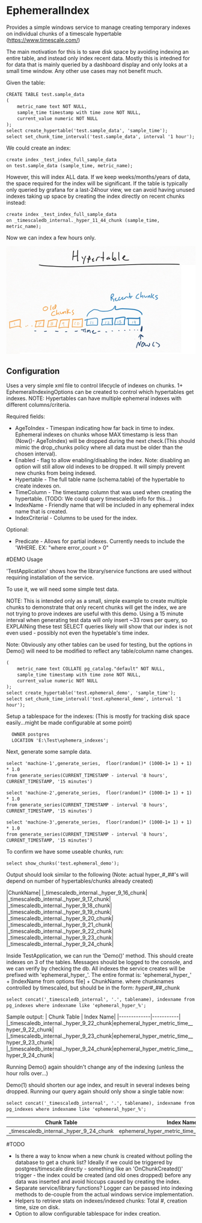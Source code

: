 # EphemeralIndex
 
Provides a simple windows service to manage creating temporary indexes on individual chunks of a timescale hypertable (https://www.timescale.com/)

The main motivation for this is to save disk space by avoiding indexing an entire table, and instead only index recent data. Mostly this is intedned for for data that is mainly queried by a dashboard display and only looks at a small time window. Any other use cases may not benefit much.

Given the table:
```
CREATE TABLE test.sample_data
(
    metric_name text NOT NULL,
    sample_time timestamp with time zone NOT NULL,
    current_value numeric NOT NULL
);
select create_hypertable('test.sample_data', 'sample_time');
select set_chunk_time_interval('test.sample_data', interval '1 hour');
```

We could create an index: 
```
create index _test_index_full_sample_data
on test.sample_data (sample_time, metric_name);
```
However, this will index ALL data. If we keep weeks/months/years of data, the space required for the index will be significant. If the table is typically only queried by grafana for a last-24hour view, we can avoid having unused indexes taking up space by creating the index directly on recent chunks instead:

```
create index _test_index_full_sample_data
on _timescaledb_internal._hyper_11_44_chunk (sample_time, metric_name);
```
Now we can index a few hours only.

![Chunks](sketches/EphemeralIndexing.jpg)

## Configuration
Uses a very simple xml file to control lifecycle of indexes on chunks. 1+ EphemeralIndexingOptions can be created to control which hypertables get indexes.
NOTE: Hypertables can have multiple ephemeral indexes with different columns/criteria.

Required fields:
* AgeToIndex - Timespan indicating how far back in time to index. Ephemeral indexes on chunks whose MAX timestamp is less than (Now()- AgeToIndex) will be dropped during the next check.(This should mimic the drop_chunks policy where all data must be older than the chosen interval). 
* Enabled - flag to allow enabling/disabling the index. Note: disabling an option will still allow old indexes to be dropped. It will simply prevent new chunks from being indexed.
* Hypertable - The full table name (schema.table) of the hypertable to create indexes on.
* TimeColumn - The timestamp column that was used when creating the hypertable. (TODO: We could query timescaledb info for this...)
* IndexName - Friendly name that will be included in any ephemeral index name that is created.
* IndexCriterial - Columns to be used for the index.

Optional:
* Predicate - Allows for partial indexes. Currently needs to include the 'WHERE. EX: "where error_count > 0"

#DEMO Usage

'TestApplication' shows how the library/service functions are used without requiring installation of the service.

To use it, we will need some simple test data. 

NOTE: This is intended only as a small, simple example to create multiple chunks to demonstrate that only recent chunks will get the index, we are not trying to prove indexes are useful with this demo.  Using a 15 minute interval when generating test data will only insert ~33 rows per query, so EXPLAINing these test SELECT queries likely will show that our index is not even used - possibly not even the hypetable's time index.

Note: Obviously any other tables can be used for testing, but the options in Demo() will need to be modified
to reflect any table/column name changes.

```CREATE TABLE test.ephemeral_demo
(
    metric_name text COLLATE pg_catalog."default" NOT NULL,
    sample_time timestamp with time zone NOT NULL,
    current_value numeric NOT NULL
);
select create_hypertable('test.ephemeral_demo', 'sample_time');
select set_chunk_time_interval('test.ephemeral_demo', interval '1 hour');
```

Setup a tablespace for the indexes: (This is mostly for tracking disk space easily...might be made configurable at some point)
```CREATE TABLESPACE eph_idx
  OWNER postgres
  LOCATION 'E:\Test\ephemera_indexes';
```


Next, generate some sample data.


```insert into test.ephemeral_demo
select 'machine-1',generate_series,  floor(random()* (1000-1+ 1) + 1) * 1.0 
from generate_series(CURRENT_TIMESTAMP - interval '8 hours', CURRENT_TIMESTAMP, '15 minutes')
```

```insert into test.ephemeral_demo
select 'machine-2',generate_series,  floor(random()* (1000-1+ 1) + 1) * 1.0 
from generate_series(CURRENT_TIMESTAMP - interval '8 hours', CURRENT_TIMESTAMP, '15 minutes')
```

```insert into test.ephemeral_demo
select 'machine-3',generate_series,  floor(random()* (1000-1+ 1) + 1) * 1.0 
from generate_series(CURRENT_TIMESTAMP - interval '8 hours', CURRENT_TIMESTAMP, '15 minutes')
```

To confirm we have some useable chunks, run: 
```
select show_chunks('test.ephemeral_demo');
```

Output should look similar to the following (Note: actual hyper_#_##'s will depend on number of hypertables/chunks already created)

|ChunkName|
|_timescaledb_internal._hyper_9_16_chunk|
|_timescaledb_internal._hyper_9_17_chunk|
|_timescaledb_internal._hyper_9_18_chunk|
|_timescaledb_internal._hyper_9_19_chunk|
|_timescaledb_internal._hyper_9_20_chunk|
|_timescaledb_internal._hyper_9_21_chunk|
|_timescaledb_internal._hyper_9_22_chunk|
|_timescaledb_internal._hyper_9_23_chunk|
|_timescaledb_internal._hyper_9_24_chunk|

Inside TestApplication, we can run the 'Demo()' method. This should create indexes on 3 of the tables.
Messages should be logged to the console, and we can verify by checking the db.
All indexes the service creates will be prefixed with 'ephemeral_hyper_'. The entire format is:
'ephemeral_hyper_' + [IndexName from options file] + ChunkName.
where chunknames controlled by timescaled, but should be in the form: _hyper_#_##_chunk

```
select concat('_timescaledb_internal', '.', tablename), indexname from pg_indexes where indexname like 'ephemeral_hyper_%';

```

Sample output:
| Chunk Table | Index Name|
|-------------|-----------|
|_timescaledb_internal._hyper_9_22_chunk|ephemeral_hyper_metric_time__hyper_9_22_chunk|
|_timescaledb_internal._hyper_9_23_chunk|ephemeral_hyper_metric_time__hyper_9_23_chunk|
|_timescaledb_internal._hyper_9_24_chunk|ephemeral_hyper_metric_time__hyper_9_24_chunk|


Running Demo() again shouldn't change any of the indexing (unless the hour rolls over...)

Demo(1) should shorten our age index, and result in several indexes being dropped.
Running our query again should only show a single table now:

```
select concat('_timescaledb_internal', '.', tablename), indexname from pg_indexes where indexname like 'ephemeral_hyper_%';

```

| Chunk Table | Index Name|
|-------------|-----------|
|_timescaledb_internal._hyper_9_24_chunk|ephemeral_hyper_metric_time__hyper_9_24_chunk|


#TODO
* Is there a way to know when a new chunk is created without polling the database to get a chunk list? Ideally if we could be triggered by postgres/timescale directly - something like an 'OnChunkCreated()' trigger - the index could be created (and old ones dropped) before any data was inserted and avoid hiccups caused by creating the index.
* Separate service/library functions? Logger can be passed into indexing methods to de-couple from the actual windows service implementation.
* Helpers to retrieve stats on indexes/indexed chunks: Total #, creation time, size on disk.
* Option to allow configurable tablespace for index creation.
